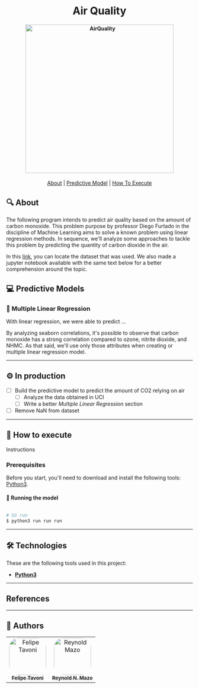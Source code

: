 <h1 align="center"> 
  Air Quality
</h1>

<h4 align="center">
    <img alt="AirQuality" title="#AirQuality" src="https://www.healthissuesindia.com/wp-content/uploads/2020/02/81287396_l-2048x1365.jpg" width="400px;" />
</h4>

<p align="center">
  <a href="#-About">About</a> |
  <a href="#-Predictive-Model">Predictive Model</a> |
  <a href="#-How-To-Execute">How To Execute</a>
</p>

## 🔍 About

The following program intends to predict air quality based on the amount of carbon monoxide. This problem purpose by professor Diego Furtado in the discipline of Machine Learning aims to solve a known problem using linear regression methods. In sequence, we'll analyze some approaches to tackle this problem by predicting the quantity of carbon dioxide in the air.

In this [link](https://archive.ics.uci.edu/ml/datasets/Air+Quality), you can locate the dataset that was used. We also made a jupyter notebook available with the same text below for a better comprehension around the topic.


## 💻 Predictive Models

### 🗿 Multiple Linear Regression

With linear regression, we were able to predict ...

By analyzing seaborn correlations, it's possible to observe that carbon monoxide has a strong correlation compared to ozone, nitrite dioxide, and NHMC. As that said, we'll use only those attributes when creating or multiple linear regression model.

---

## ⚙️ In production

- [ ] Build the predictive model to predict the amount of CO2 relying on air
  - [ ] Analyze the data obtained in UCI
  - [ ] Write a better *Multiple Linear Regression* section
- [ ] Remove NaN from dataset

---

## 🚀 How to execute

Instructions

### Prerequisites

Before you start, you'll need to download and install the following tools:
[Python3](https://www.python.org/).

#### 🎲 Running the model

```bash

# Só run
$ python3 run run run

```

---

## 🛠 Technologies

These are the following tools used in this project:

-   **[Python3](https://www.python.org/)**

---

## References



---

## 🦸 Authors

<table>
  <tr>
    <td align="center">
      <a href="#">
        <img style="border-radius: 25%" src="https://avatars.githubusercontent.com/u/56005905?v=4" width="100px;" alt="Felipe Tavoni"/><br>
        <sub>
          <b>Felipe Tavoni</b>
        </sub>
      </a>
    </td>
    <td align="center">
      <a href="#">
        <img style="border-radius: 25%" src="https://avatars.githubusercontent.com/u/37456066?v=4" width="100px;" alt="Reynold Mazo"/><br>
        <sub>
          <b>Reynold N. Mazo</b>
        </sub>
      </a>
    </td>
  </tr>
</table>

<!-- ---

## 📝 Licença

Este projeto esta sobe a licença [MIT](./LICENSE).

--- -->